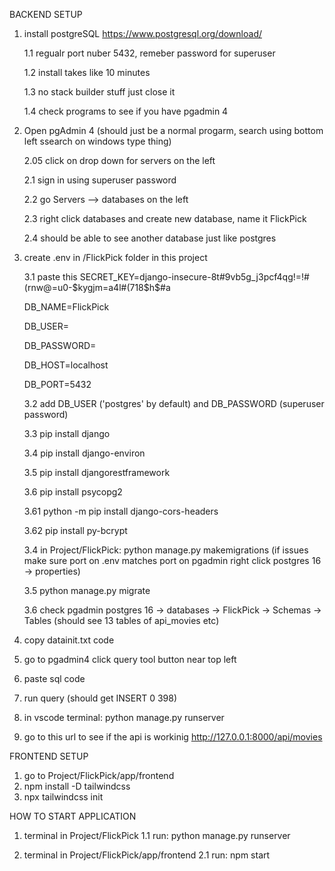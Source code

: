 BACKEND SETUP

1. install postgreSQL https://www.postgresql.org/download/
   
    1.1 regualr port nuber 5432, remeber password for superuser

    1.2 install takes like 10 minutes
   
    1.3 no stack builder stuff just close it
   
    1.4 check programs to see if you have pgadmin 4
   

3.  Open pgAdmin 4 (should just be a normal progarm, search using bottom left ssearch on windows type thing)
   
    2.05 click on drop down for servers on the left
    
    2.1 sign in using superuser password
    
    2.2 go Servers --> databases on the left
    
    2.3 right click databases and create new database, name it FlickPick
    
    2.4 should be able to see another database just like postgres

6. create .env in /FlickPick folder in this project
   
    3.1 paste this
    SECRET_KEY=django-insecure-8t#9vb5g_j3pcf4qg!=!#(rnw@=u0-$kygjm=a4l#(718$h$#a

    DB_NAME=FlickPick

    DB_USER=

    DB_PASSWORD=
    
    DB_HOST=localhost

    DB_PORT=5432
   
    3.2 add DB_USER ('postgres' by default) and DB_PASSWORD (superuser password)

    3.3 pip install django
   
    3.4 pip install django-environ
   
    3.5 pip install djangorestframework
   
    3.6 pip install psycopg2

    3.61 python -m pip install django-cors-headers

    3.62 pip install py-bcrypt
   
    3.4 in Project/FlickPick: python manage.py makemigrations (if issues make sure port on .env matches port on pgadmin right click postgres 16 -> properties)
   
    3.5 python manage.py migrate
   
    3.6 check pgadmin postgres 16 -> databases -> FlickPick -> Schemas -> Tables (should see 13 tables of api_movies etc)

8.  copy datainit.txt code

10. go to pgadmin4 click query tool button near top left
11. paste sql code
12. run query (should get INSERT 0 398)
13. in vscode terminal: python manage.py runserver
14. go to this url to see if the api is workinig http://127.0.0.1:8000/api/movies

FRONTEND SETUP
1. go to Project/FlickPick/app/frontend
3. npm install -D tailwindcss
4. npx tailwindcss init

HOW TO START APPLICATION
1. terminal in Project/FlickPick
1.1 run: python manage.py runserver

2. terminal in Project/FlickPick/app/frontend
2.1 run: npm start
